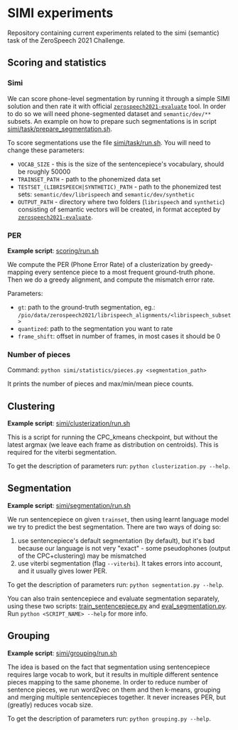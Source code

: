 # SIMI experiments

Repository containing current experiments related to the simi (semantic) task of the ZeroSpeech 2021 Challenge.

## Scoring and statistics

### Simi

We can score phone-level segmentation by running it through a simple SIMI solution and then rate it with official [`zerospeech2021-evaluate`](https://github.com/bootphon/zerospeech2021) tool. In order to do so we will need phone-segmented dataset and `semantic/dev/**` subsets. An example on how to prepare such segmentations is in script [simi/task/prepare_segmentation.sh](simi/task/prepare_segmentation.sh).

To score segmentations use the file [simi/task/run.sh](simi/task/run.sh). You will need to change these parameters:
- `VOCAB_SIZE` - this is the size of the sentencepiece's vocabulary, should be roughly 50000
- `TRAINSET_PATH` - path to the phonemized data set
- `TESTSET_(LIBRISPEECH|SYNTHETIC)_PATH` - path to the phonemized test sets: `semantic/dev/librispeech` and `semantic/dev/synthetic`
- `OUTPUT_PATH` - directory where two folders (`librispeech` and `synthetic`) consisting of semantic vectors will be created, in format accepted by [`zerospeech2021-evaluate`](https://github.com/bootphon/zerospeech2021).

### PER

**Example script**: [scoring/run.sh](scoring/run.sh)

We compute the PER (Phone Error Rate) of a clusterization by greedy-mapping every sentence piece to a most frequent ground-truth phone. Then we do a greedy alignment, and compute the mismatch error rate.

Parameters:
- `gt`: path to the ground-truth segmentation, eg.: `/pio/data/zerospeech2021/librispeech_alignments/<librispeech_subset>`
- `quantized`: path to the segmentation you want to rate
- `frame_shift`: offset in number of frames, in most cases it should be 0

### Number of pieces

Command: `python simi/statistics/pieces.py <segmentation_path>`

It prints the number of pieces and max/min/mean piece counts.

## Clustering

**Example script**: [simi/clusterization/run.sh](simi/clusterization/run.sh)

This is a script for running the CPC_kmeans checkpoint, but without the latest argmax (we leave each frame as distribution on centroids). This is required for the viterbi segmentation.

To get the description of parameters run: `python clusterization.py --help`.
## Segmentation

**Example script**: [simi/segmentation/run.sh](simi/segmentation/run.sh)

We run sentencepiece on given `trainset`, then using learnt language model we try to predict the best segmentation. There are two ways of doing so:
1. use sentencepiece's default segmentation (by default), but it's bad because our language is not very "exact" - some pseudophones (output of the CPC+clustering) may be mismatched
2. use viterbi segmentation (flag `--viterbi`). It takes errors into account, and it usually gives lower PER. 

To get the description of parameters run: `python segmentation.py --help`.

You can also train sentencepiece and evaluate segmentation separately, using these two scripts: [train_sentencepiece.py](train_sentencepiece.py) and [eval_segmentation.py](eval_segmentation.py). Run `python <SCRIPT_NAME> --help` for more info.

## Grouping

**Example script**: [simi/grouping/run.sh](simi/grouping/run.sh)

The idea is based on the fact that segmentation using sentencepiece requires large vocab to work, but it results in multiple different sentence pieces mapping to the same phoneme. In order to reduce number of sentence pieces, we run word2vec on them and then k-means, grouping and merging multiple sentencepieces together. It never increases PER, but (greatly) reduces vocab size.

To get the description of parameters run: `python grouping.py --help`.
